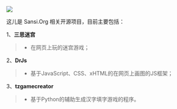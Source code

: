 [![](http://www.sansi.org/images/logo.gif)](http://www.sansi.org)


这儿是 Sansi.Org 相关开源项目，目前主要包括：

1、**三思迷宫**
> - 在网页上玩的迷宫游戏；


2、**DrJs**
> - 基于JavaScript、CSS、xHTML的在网页上画图的JS框架；


3、**tzgamecreator**
> - 基于Python的辅助生成汉字填字游戏的程序。